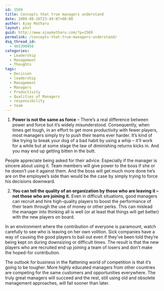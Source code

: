 ```yaml
---
id: 1569
title: Concepts that true managers understand
date: 2009-08-26T23:49:07+00:00
author: Ajay Matharu
layout: post
guid: http://www.ajaymatharu.com/?p=1569
permalink: /concepts-that-true-managers-understand/
dsq_thread_id:
  - 465390456
categories:
  - Leadership
  - Management
  - Thoughts
tags:
  - Decision
  - leadership
  - Management
  - Managers
  - Productivity
  - Qualities of Managers
  - responsibility
  - team
---
```

1. **Power is not the same as force** &#8211; There’s a real difference between power and force but it’s widely misunderstood. Consequently, when times get tough, in an effort to get more productivity with fewer players, most managers simply try to push their teams ever harder. It’s kind of like trying to break your dog of a bad habit by using a whip – it’ll work for a while but at some stage the law of diminishing returns kicks in. And you may end up getting bitten in the butt.

People appreciate being asked for their advice. Especially if the manager is sincere about using it. Team members will give power to the boss if she or he doesn’t use it against them. And the boss will get much more done he’s are on the employee’s side than would be the case by simply trying to force his decisions downward.

2. **You can tell the quality of an organization by those who are leaving it &#8211; not those who are joining it.** Even in difficult situations, good managers can recruit and hire high-quality players to boost the performance of their team through the use of money or other perks. This can mislead the manager into thinking all is well (or at least that things will get better) with the new players on board.

In an environment where the contribution of everyone is paramount, watch carefully to see who is leaving on her own volition. Sick companies have a way of causing the good players to bail out even if they’ve been told they’re being kept on during downsizing or difficult times. The result is that the new players who are recruited end up joining a team of losers and don’t make the hoped-for contribution.

The outlook for business in the flattening world of competition is that it’s going to be tougher. More highly educated managers from other countries are competing for the same customers and opportunities everywhere. The truly great managers will succeed and the rest, still using old and obsolete management approaches, will fail sooner than later.